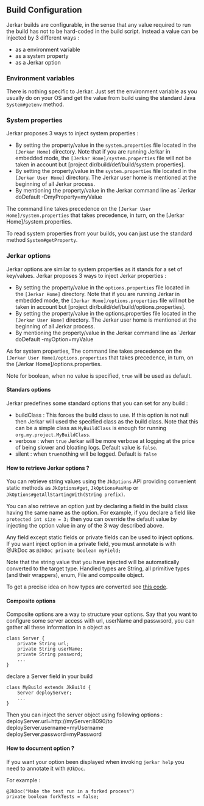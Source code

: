 ## Build Configuration

Jerkar builds are configurable, in the sense that any value required to run the build has not to be hard-coded 
in the build script. Instead a value can be injected by 3 different ways :
* as a environment variable
* as a system property
* as a Jerkar option

### Environment variables
There is nothing specific to Jerkar. Just set the environment variable as you usually do on your OS and get the value from build using the standard Java `System#getenv` method.

### System properties
Jerkar proposes 3 ways to inject system properties :
* By setting the property/value in the `system.properties` file located in the `[Jerkar Home]` directory. 
  Note that if you are running Jerkar in embedded mode, the `[Jerkar Home]/system.properties` file will not be taken in account but [project dir/build/def/build/system.properties].
* By setting the property/value in the `system.properties` file located in the `[Jerkar User Home]` directory. The Jerkar user home is mentioned at the beginning of all Jerkar process.
* By mentioning the property/value in the Jerkar command line as `Jerkar doDefault -DmyProperty=myValue

The command line takes precedence on the `[Jerkar User Home]/system.properties` that takes precedence, in turn, on the [Jerkar Home]/system.properties.

To read system properties from your builds, you can just use the standard method `System#getProperty`.

### Jerkar options
Jerkar options are similar to system properties as it stands for a set of key/values. Jerkar proposes 3 ways to inject Jerkar properties :
* By setting the property/value in the `options.properties` file located in the `[Jerkar Home]` directory. 
  Note that if you are running Jerkar in embedded mode, the `[Jerkar Home]/options.properties` file will not be taken in account but [project dir/build/def/build/options.properties].
* By setting the property/value in the options.properties file located in the `[Jerkar User Home]` directory. The Jerkar user home is mentioned at the beginning of all Jerkar process.
* By mentioning the property/value in the Jerkar command line as `Jerkar doDefault -myOption=myValue

As for system properties, The command line takes precedence on the `[Jerkar User Home]/options.properties` that takes precedence, in turn, on the [Jerkar Home]/options.properties.

Note for boolean, when no value is specified, `true` will be used as default.

#### Standars options

Jerkar predefines some standard options that you can set for any build :
* buildClass : This forces the build class to use. If this option is not null then Jerkar will used the specified class as the build class.
Note that this can be a simple class as `MyBuildClass` is enough for running `org.my.project.MyBuildClass`. 
* verbose : when `true` Jerkar will be more verbose at logging at the price of being slower and bloating logs. Default value is `false`.
* silent : when `true`nothing will be logged. Default is `false`


#### How to retrieve Jerkar options ?

You can retrieve string values using the `JkOptions` API providing convenient static methods as `JkOptions#get`, `JkOptions#asMap` or `JkOptions#getAllStartingWith(String prefix)`.

You can also retrieve an option just by declaring a field in the build class having the same name as the option.
For example, if you declare a field like `protected int size = 3;` then you can override the default value by injecting the option value in any of the 3 way described above.

Any field except static fields or private fields can be used to inject options.
If you want inject option in a  private field, you must annotate is with @JkDoc as `@JkDoc private boolean myField;` 

Note that the string value that you have injected will be automatically converted to the target type.
Handled types are String, all primitive types (and their wrappers), enum, File and composite object.

To get a precise idea on how types are converted see [this code](https://github.com/jerkar/jerkar/blob/master/org.jerkar.core/src/main/java/org/jerkar/OptionInjector.java).

#### Composite options

Composite options are a way to structure your options. Say that you want to configure some server access with url, userName and passwsord,
you can gather all these information in a object as 
```
class Server {
	private String url;
	private String userName;
	private String password;
	...
}
```

declare a Server field in your build
```
class MyBuild extends JkBuild {
	Server deployServer;
	...
}
```
Then you can inject the server object using following options :
deployServer.url=http://myServer:8090/to
deployServer.username=myUsername
deployServer.password=myPassword


#### How to document option ?

If you want your option been displayed when invoking `jerkar help` you need to annotate it with `@JkDoc`.

For example :
```
@JkDoc("Make the test run in a forked process")
private boolean forkTests = false;
```
